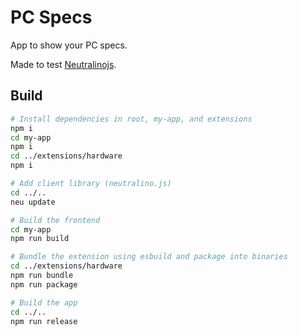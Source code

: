# PC Specs

App to show your PC specs.

Made to test [Neutralinojs](https://neutralino.js.org/).

## Build

```bash
# Install dependencies in root, my-app, and extensions
npm i
cd my-app
npm i
cd ../extensions/hardware
npm i

# Add client library (neutralino.js)
cd ../..
neu update

# Build the frontend
cd my-app
npm run build

# Bundle the extension using esbuild and package into binaries
cd ../extensions/hardware
npm run bundle
npm run package

# Build the app
cd ../..
npm run release
```

